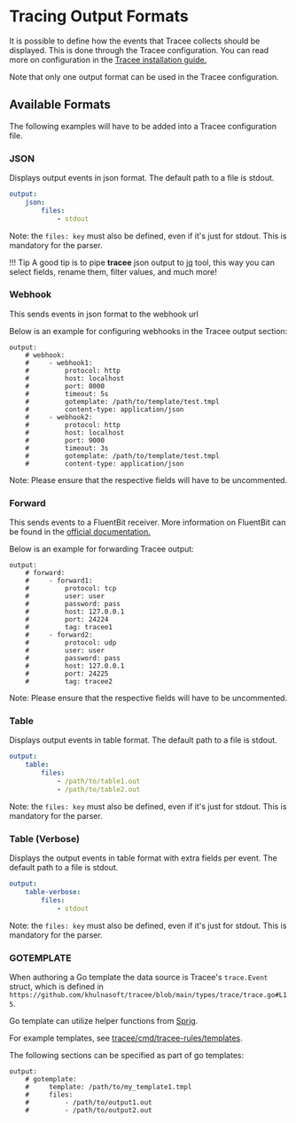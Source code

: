 # Tracing Output Formats

It is possible to define how the events that Tracee collects should be displayed. This is done through the Tracee configuration. You can read more on configuration in the [Tracee installation guide.](../install/index.md)

Note that only one output format can be used in the Tracee configuration.

## Available Formats

The following examples will have to be added into a Tracee configuration file.

### JSON

Displays output events in json format. The default path to a file is stdout.

```yaml
output:
    json:
        files:
            - stdout
```

Note: the `files: key` must also be defined, even if it's just for stdout. This is mandatory for the parser.

!!! Tip
    A good tip is to pipe **tracee** json output to [jq](https://jqlang.github.io/jq/) tool, this way
    you can select fields, rename them, filter values, and much more!

### Webhook

This sends events in json format to the webhook url

Below is an example for configuring webhooks in the Tracee output section:

```
output:
    # webhook:
    #     - webhook1:
    #         protocol: http
    #         host: localhost
    #         port: 8000
    #         timeout: 5s
    #         gotemplate: /path/to/template/test.tmpl
    #         content-type: application/json
    #     - webhook2:
    #         protocol: http
    #         host: localhost
    #         port: 9000
    #         timeout: 3s
    #         gotemplate: /path/to/template/test.tmpl
    #         content-type: application/json
```

Note: Please ensure that the respective fields will have to be uncommented.

### Forward

This sends events to a FluentBit receiver. More information on FluentBit can be found in the [official documentation.](https://fluentbit.io/)

Below is an example for forwarding Tracee output: 

```
output:
    # forward:
    #     - forward1:
    #         protocol: tcp
    #         user: user
    #         password: pass
    #         host: 127.0.0.1
    #         port: 24224
    #         tag: tracee1
    #     - forward2:
    #         protocol: udp
    #         user: user
    #         password: pass
    #         host: 127.0.0.1
    #         port: 24225
    #         tag: tracee2
```

Note: Please ensure that the respective fields will have to be uncommented.

### Table

Displays output events in table format. The default path to a file is stdout.

```yaml
output:
    table:
        files:
            - /path/to/table1.out
            - /path/to/table2.out
```

Note: the `files: key` must also be defined, even if it's just for stdout. This is mandatory for the parser.

### Table (Verbose)

Displays the output events in table format with extra fields per event. The default path to a file is stdout.


```yaml
output:
    table-verbose:
        files:
            - stdout
```

Note: the `files: key` must also be defined, even if it's just for stdout. This is mandatory for the parser.

### GOTEMPLATE

When authoring a Go template the data source is Tracee's `trace.Event` struct, which is defined in `https://github.com/khulnasoft/tracee/blob/main/types/trace/trace.go#L15`.

Go template can utilize helper functions from [Sprig](http://masterminds.github.io/sprig/).

For example templates, see [tracee/cmd/tracee-rules/templates](https://github.com/khulnasoft/tracee/tree/main/cmd/tracee-rules/templates).

The following sections can be specified as part of go templates:

```
output:
    # gotemplate:
    #     template: /path/to/my_template1.tmpl
    #     files:
    #         - /path/to/output1.out
    #         - /path/to/output2.out
```
